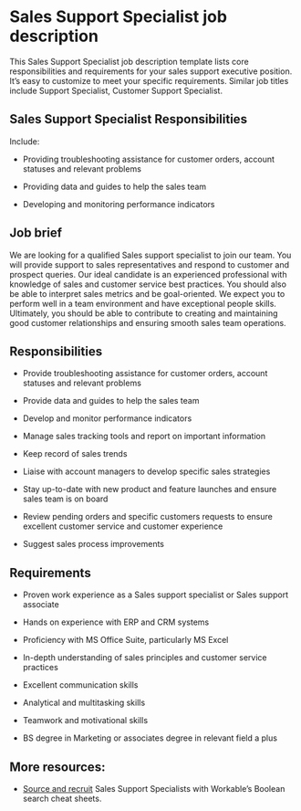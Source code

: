 # Sales Support Specialist job description
This Sales Support Specialist job description template lists core responsibilities and requirements for your sales support executive position. It’s easy to customize to meet your specific requirements. Similar job titles include Support Specialist, Customer Support Specialist.


## Sales Support Specialist Responsibilities

Include:

* Providing troubleshooting assistance for customer orders, account statuses and relevant problems

* Providing data and guides to help the sales team

* Developing and monitoring performance indicators


## Job brief

We are looking for a qualified Sales support specialist to join our team. You will provide support to sales representatives and respond to customer and prospect queries.
Our ideal candidate is an experienced professional with knowledge of sales and customer service best practices. You should also be able to interpret sales metrics and be goal-oriented. We expect you to perform well in a team environment and have exceptional people skills.
Ultimately, you should be able to contribute to creating and maintaining good customer relationships and ensuring smooth sales team operations.


## Responsibilities

* Provide troubleshooting assistance for customer orders, account statuses and relevant problems

* Provide data and guides to help the sales team

* Develop and monitor performance indicators

* Manage sales tracking tools and report on important information

* Keep record of sales trends

* Liaise with account managers to develop specific sales strategies

* Stay up-to-date with new product and feature launches and ensure sales team is on board

* Review pending orders and specific customers requests to ensure excellent customer service and customer experience

* Suggest sales process improvements


## Requirements

* Proven work experience as a Sales support specialist or Sales support associate

* Hands on experience with ERP and CRM systems

* Proficiency with MS Office Suite, particularly MS Excel

* In-depth understanding of sales principles and customer service practices

* Excellent communication skills

* Analytical and multitasking skills

* Teamwork and motivational skills

* BS degree in Marketing or associates degree in relevant field a plus

## More resources:
* <a href="https://resources.workable.com/find-salespeople-boolean-search-strings">Source and recruit</a> Sales Support Specialists with Workable’s Boolean search cheat sheets.
